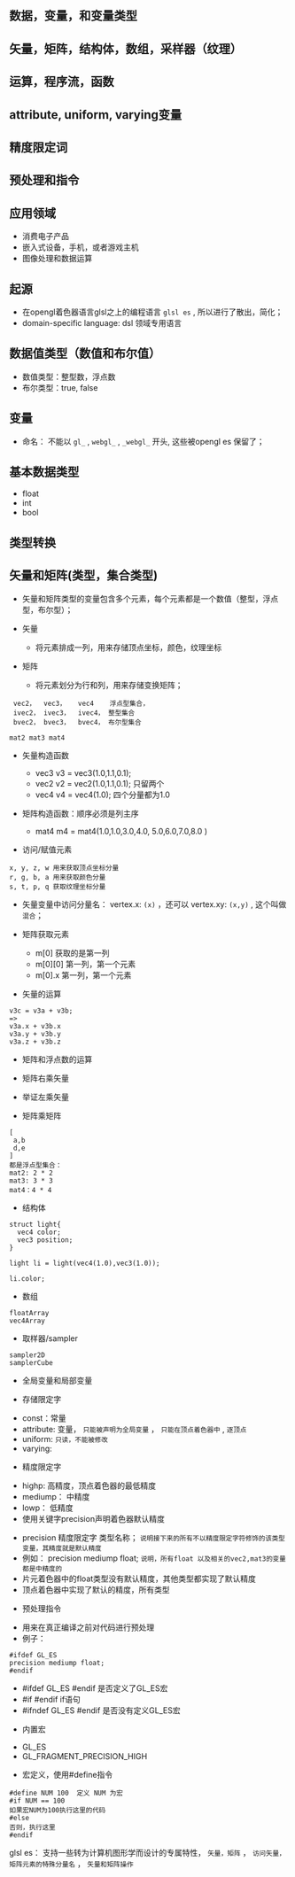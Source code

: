 ## 数据，变量，和变量类型

## 矢量，矩阵，结构体，数组，采样器（纹理）

## 运算，程序流，函数

## attribute, uniform, varying变量

## 精度限定词

## 预处理和指令

## 应用领域

* 消费电子产品
* 嵌入式设备，手机，或者游戏主机
* 图像处理和数据运算

## 起源

* 在opengl着色器语言glsl之上的编程语言 `glsl es` , 所以进行了散出，简化；
* domain-specific language: dsl 领域专用语言

## 数据值类型（数值和布尔值）

* 数值类型：整型数，浮点数
* 布尔类型：true, false

## 变量

* 命名： 不能以 `gl_` , `webgl_` , `_webgl_` 开头, 这些被opengl es 保留了；

## 基本数据类型

* float
* int
* bool

## 类型转换

## 矢量和矩阵(类型，集合类型)

* 矢量和矩阵类型的变量包含多个元素，每个元素都是一个数值（整型，浮点型，布尔型）；

* 矢量
  * 将元素排成一列，用来存储顶点坐标，颜色，纹理坐标

* 矩阵
  * 将元素划分为行和列，用来存储变换矩阵；

```矢量
 vec2，  vec3，   vec4    浮点型集合， 
 ivec2， ivec3，  ivec4， 整型集合
 bvec2， bvec3，  bvec4， 布尔型集合
```

```矩阵
mat2 mat3 mat4
```

* 矢量构造函数
  - vec3 v3 = vec3(1.0,1.1,0.1);
  - vec2 v2 = vec2(1.0,1.1,0.1); 只留两个
  - vec4 v4 = vec4(1.0); 四个分量都为1.0

* 矩阵构造函数：顺序必须是列主序
  - mat4 m4 = mat4(1.0,1.0,3.0,4.0, 5.0,6.0,7.0,8.0  )

* 访问/赋值元素

```矢量分量
x, y, z, w 用来获取顶点坐标分量
r, g, b, a 用来获取颜色分量
s, t, p, q 获取纹理坐标分量
```

* 矢量变量中访问分量名： vertex.x: `(x)` ，还可以 vertex.xy: `(x,y)` , 这个叫做 `混合`； 

* 矩阵获取元素
  - m[0] 获取的是第一列
  - m[0][0] 第一列，第一个元素
  - m[0].x 第一列，第一个元素

* 矢量的运算
```
v3c = v3a + v3b; 
=>
v3a.x + v3b.x
v3a.y + v3b.y
v3a.z + v3b.z
```
* 矩阵和浮点数的运算

* 矩阵右乘矢量

* 举证左乘矢量

* 矩阵乘矩阵

``` 
[
 a,b
 d,e
]
都是浮点型集合：
mat2: 2 * 2
mat3: 3 * 3
mat4：4 * 4
```

* 结构体

``` 
struct light{
  vec4 color;
  vec3 position;
}

light li = light(vec4(1.0),vec3(1.0));

li.color;
```

* 数组

``` 
floatArray
vec4Array
```

* 取样器/sampler

``` 
sampler2D
samplerCube
```

* 全局变量和局部变量

* 存储限定字
 - const：常量
 - attribute: 变量， `只能被声明为全局变量` ， `只能在顶点着色器中` , `逐顶点`
 - uniform: `只读，不能被修改`
 - varying: 
  

* 精度限定字
 - highp: 高精度，顶点着色器的最低精度
 - mediump： 中精度
 - lowp： 低精度
 - 使用关键字precision声明着色器默认精度
  + precision 精度限定字 类型名称； `说明接下来的所有不以精度限定字符修饰的该类型变量，其精度就是默认精度`
  + 例如： precision mediump float; `说明，所有float 以及相关的vec2,mat3的变量都是中精度的`
  + 片元着色器中的float类型没有默认精度，其他类型都实现了默认精度
  + 顶点着色器中实现了默认的精度，所有类型

* 预处理指令
 - 用来在真正编译之前对代码进行预处理
 - 例子：

  ``` 
  #ifdef GL_ES 
  precision mediump float;
  #endif
  ```
  - #ifdef GL_ES  #endif 是否定义了GL_ES宏
  - #if #endif   if语句
  - #ifndef GL_ES #endif 是否没有定义GL_ES宏
  
* 内置宏
 - GL_ES 
 - GL_FRAGMENT_PRECISION_HIGH

* 宏定义，使用#define指令

``` 
#define NUM 100  定义 NUM 为宏
#if NUM == 100
如果宏NUM为100执行这里的代码
#else
否则，执行这里
#endif
```

glsl es： 支持一些转为计算机图形学而设计的专属特性， `矢量，矩阵` ， `访问矢量，矩阵元素的特殊分量名` ， `矢量和矩阵操作`
